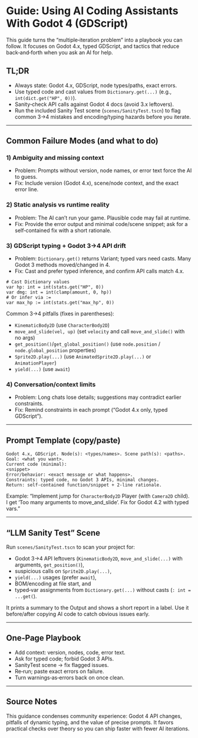 # Guide: Using AI Coding Assistants With Godot 4 (GDScript)

This guide turns the “multiple‑iteration problem” into a playbook you can follow. It focuses on Godot 4.x, typed GDScript, and tactics that reduce back‑and‑forth when you ask an AI for help.

## TL;DR

- Always state: Godot 4.x, GDScript, node types/paths, exact errors.
- Use typed code and cast values from `Dictionary.get(...)` (e.g., `int(dict.get("HP", 0))`).
- Sanity‑check API calls against Godot 4 docs (avoid 3.x leftovers).
- Run the included Sanity Test scene (`scenes/SanityTest.tscn`) to flag common 3→4 mistakes and encoding/typing hazards before you iterate.

---

## Common Failure Modes (and what to do)

### 1) Ambiguity and missing context
- Problem: Prompts without version, node names, or error text force the AI to guess.
- Fix: Include version (Godot 4.x), scene/node context, and the exact error line.

### 2) Static analysis vs runtime reality
- Problem: The AI can’t run your game. Plausible code may fail at runtime.
- Fix: Provide the error output and minimal code/scene snippet; ask for a self‑contained fix with a short rationale.

### 3) GDScript typing + Godot 3→4 API drift
- Problem: `Dictionary.get()` returns Variant; typed vars need casts. Many Godot 3 methods moved/changed in 4.
- Fix: Cast and prefer typed inference, and confirm API calls match 4.x.

```
# Cast Dictionary values
var hp: int = int(stats.get("HP", 0))
var dmg: int = int(clamp(amount, 0, hp))
# Or infer via :=
var max_hp := int(stats.get("max_hp", 0))
```

Common 3→4 pitfalls (fixes in parentheses):
- `KinematicBody2D` (use `CharacterBody2D`)
- `move_and_slide(vel, up)` (set `velocity` and call `move_and_slide()` with no args)
- `get_position()`/`get_global_position()` (use `node.position` / `node.global_position` properties)
- `Sprite2D.play(...)` (use `AnimatedSprite2D.play(...)` or `AnimationPlayer`)
- `yield(...)` (use `await`)

### 4) Conversation/context limits
- Problem: Long chats lose details; suggestions may contradict earlier constraints.
- Fix: Remind constraints in each prompt (“Godot 4.x only, typed GDScript”).

---

## Prompt Template (copy/paste)

```
Godot 4.x, GDScript. Node(s): <types/names>. Scene path(s): <paths>.
Goal: <what you want>.
Current code (minimal):
<snippet>
Error/behavior: <exact message or what happens>.
Constraints: typed code, no Godot 3 APIs, minimal changes.
Return: self‑contained function/snippet + 2‑line rationale.
```

Example: “Implement jump for `CharacterBody2D` Player (with `Camera2D` child). I get ‘Too many arguments to move_and_slide’. Fix for Godot 4.2 with typed vars.”

---

## “LLM Sanity Test” Scene

Run `scenes/SanityTest.tscn` to scan your project for:
- Godot 3→4 API leftovers (`KinematicBody2D`, `move_and_slide(...)` with arguments, `get_position()`),
- suspicious calls on `Sprite2D.play(...)`,
- `yield(...)` usages (prefer `await`),
- BOM/encoding at file start, and
- typed‑var assignments from `Dictionary.get(...)` without casts (`: int = ...get(`).

It prints a summary to the Output and shows a short report in a label. Use it before/after copying AI code to catch obvious issues early.

---

## One‑Page Playbook

- Add context: version, nodes, code, error text.
- Ask for typed code; forbid Godot 3 APIs.
- SanityTest scene → fix flagged issues.
- Re‑run; paste exact errors on failure.
- Turn warnings‑as‑errors back on once clean.

---

## Source Notes

This guidance condenses community experience: Godot 4 API changes, pitfalls of dynamic typing, and the value of precise prompts. It favors practical checks over theory so you can ship faster with fewer AI iterations.

